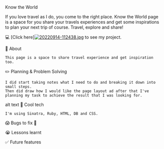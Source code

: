 Know the World

If you love travel as I do, you come to the right place.
Know the World page is a space for you share your travels experiences and get some inspirations to plan your next trip of course.
Travel, explore and share!

💻 [Click here][![20220914-112438.jpg](https://i.postimg.cc/zfJW98PL/20220914-112438.jpg)](https://postimg.cc/cvbr3yWZ) to see my project.

📄 About

    This page is a space to share travel experience and get inspiration too.

✏️ Planning & Problem Solving

    I did start taking notes what I need to do and breaking it down into small steps.
    Then did draw how I would like the page layout ad after that I've planning my task to achieve the result that I was looking for.

alt text
🚀 Cool tech

    I'm using Sinatra, Ruby, HTML, DB and CSS.

😱 Bugs to fix 💩


😭 Lessons learnt


✅ Future features